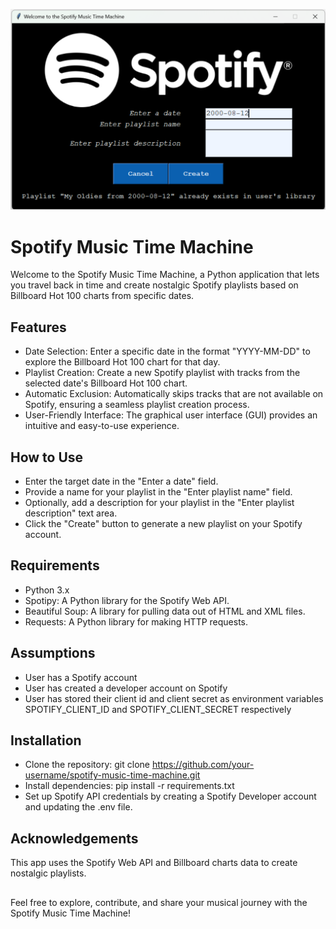 <p align="center"><img src="https://github.com/lewispy/Spotify-Music-Time-Machine/blob/main/images/app_image.png"></p>

##
# Spotify Music Time Machine
Welcome to the Spotify Music Time Machine, a Python application that lets you travel back in time and create nostalgic Spotify playlists based on Billboard Hot 100 charts from specific dates.

## Features
+ Date Selection: Enter a specific date in the format "YYYY-MM-DD" to explore the Billboard Hot 100 chart for that day.
+ Playlist Creation: Create a new Spotify playlist with tracks from the selected date's Billboard Hot 100 chart.
+ Automatic Exclusion: Automatically skips tracks that are not available on Spotify, ensuring a seamless playlist creation process.
+ User-Friendly Interface: The graphical user interface (GUI) provides an intuitive and easy-to-use experience.

## How to Use
+ Enter the target date in the "Enter a date" field.
+ Provide a name for your playlist in the "Enter playlist name" field.
+ Optionally, add a description for your playlist in the "Enter playlist description" text area.
+ Click the "Create" button to generate a new playlist on your Spotify account.

## Requirements
+ Python 3.x
+ Spotipy: A Python library for the Spotify Web API.
+ Beautiful Soup: A library for pulling data out of HTML and XML files.
+ Requests: A Python library for making HTTP requests.

## Assumptions
+ User has a Spotify account
+ User has created a developer account on Spotify
+ User has stored their client id and client secret as environment variables SPOTIFY_CLIENT_ID and SPOTIFY_CLIENT_SECRET respectively

## Installation
+ Clone the repository: git clone https://github.com/your-username/spotify-music-time-machine.git
+ Install dependencies: pip install -r requirements.txt
+ Set up Spotify API credentials by creating a Spotify Developer account and updating the .env file.

## Acknowledgements
This app uses the Spotify Web API and Billboard charts data to create nostalgic playlists.
##
Feel free to explore, contribute, and share your musical journey with the Spotify Music Time Machine!
